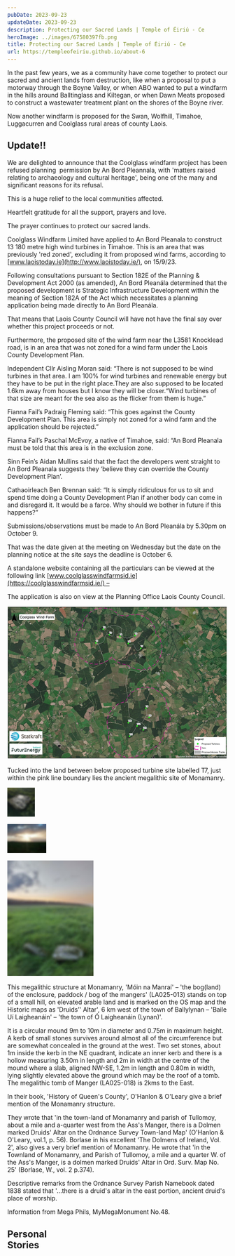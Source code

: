 ```yaml
---
pubDate: 2023-09-23
updateDate: 2023-09-23
description: Protecting our Sacred Lands | Temple of Éiriú - Ce
heroImage: ../images/67580397fb.png
title: Protecting our Sacred Lands | Temple of Éiriú - Ce
url: https://templeofeiriu.github.io/about-6
---
```


In the past few years, we as a community have come together to protect our sacred and ancient lands from destruction, like when a proposal to put a motorway through the Boyne Valley, or when ABO wanted to put a windfarm in the hills around Balltinglass and Kiltegan, or when Dawn Meats proposed to construct a wastewater treatment plant on the shores of the Boyne river.

Now another windfarm is proposed for the Swan, Wolfhill, Timahoe, Luggacurren and Coolglass rural areas of county Laois.

Update!!
--------

We are delighted to announce that the Coolglass windfarm project has been refused planning  permission by An Bord Pleannala, with 'matters raised relating to archaeology and cultural heritage', being one of the many and significant reasons for its refusal.

This is a huge relief to the local communities affected.

Heartfelt gratitude for all the support, prayers and love.

The prayer continues to protect our sacred lands.

Coolglass Windfarm Limited have applied to An Bord Pleanala to construct 13 180 metre high wind turbines in Timahoe. This is an area that was previously 'red zoned', excluding it from proposed wind farms, according to [www.laoistoday.ie](http://www.laoistoday.ie/), on 15/9/23.

Following consultations pursuant to Section 182E of the Planning & Development Act 2000 (as amended), An Bord Pleanála determined that the proposed development is Strategic Infrastructure Development within the meaning of Section 182A of the Act which necessitates a planning application being made directly to An Bord Pleanála.

That means that Laois County Council will have not have the final say over whether this project proceeds or not.

Furthermore, the proposed site of the wind farm near the L3581 Knocklead road, is in an area that was not zoned for a wind farm under the Laois County Development Plan.

Independent Cllr Aisling Moran said: “There is not supposed to be wind turbines in that area. I am 100% for wind turbines and renewable energy but they have to be put in the right place.They are also supposed to be located 1.6km away from houses but I know they will be closer.“Wind turbines of that size are meant for the sea also as the flicker from them is huge.”

Fianna Fail’s Padraig Fleming said: “This goes against the County Development Plan. This area is simply not zoned for a wind farm and the application should be rejected.”

Fianna Fail’s Paschal McEvoy, a native of Timahoe, said: “An Bord Pleanala must be told that this area is in the exclusion zone.

Sinn Fein’s Aidan Mullins said that the fact the developers went straight to An Bord Pleanala suggests they ‘believe they can override the County Development Plan’.

Cathaoirleach Ben Brennan said: “It is simply ridiculous for us to sit and spend time doing a County Development Plan if another body can come in and disregard it. It would be a farce. Why should we bother in future if this happens?”

Submissions/observations must be made to An Bord Pleanála by 5.30pm on October 9.

That was the date given at the meeting on Wednesday but the date on the planning notice at the site says the deadline is October 6.

A standalone website containing all the particulars can be viewed at the following link [www.coolglasswindfarmsid.ie](https://coolglasswindfarmsid.ie/) –

The application is also on view at the Planning Office Laois County Council.

![Image 13: Coolglass-map.png](../images/67580397fb.png)

Tucked into the land between below proposed turbine site labelled T7, just within the pink line boundary lies the ancient megalithic site of Monamanry.

![Image 14](../images/a8deed6f99.jpeg)

![Image 15](../images/3af3ef4188.jpeg)

![Image 16](../images/65e10863af.jpeg)

This megalithic structure at Monamanry, 'Móin na Manraí' – 'the bog(land) of the enclosure, paddock / bog of the mangers' (LA025-013) stands on top of a small hill, on elevated arable land and is marked on the OS map and the Historic maps as 'Druids’' Altar', 6 km west of the town of Ballylynan – 'Baile Uí Laigheanáin' – 'the town of Ó Laigheanáin (Lynan)'.

It is a circular mound 9m to 10m in diameter and 0.75m in maximum height. A kerb of small stones survives around almost all of the circumference but are somewhat concealed in the ground at the west. Two set stones, about 1m inside the kerb in the NE quadrant, indicate an inner kerb and there is a hollow measuring 3.50m in length and 2m in width at the centre of the mound where a slab, aligned NW-SE, 1.2m in length and 0.80m in width, lying slightly elevated above the ground which may be the roof of a tomb. The megalithic tomb of Manger (LA025-018) is 2kms to the East.

In their book, 'History of Queen's County', O'Hanlon & O'Leary give a brief mention of the Monamanry structure.

They wrote that 'in the town-land of Monamanry and parish of Tullomoy, about a mile and a-quarter west from the Ass's Manger, there is a Dolmen marked Druids' Altar on the Ordnance Survey Town-land Map' (O'Hanlon & O'Leary, vol.1, p. 56). Borlase in his excellent 'The Dolmens of Ireland, Vol. 2', also gives a very brief mention of Monamanry. He wrote that 'in the Townland of Monamanry, and Parish of Tullomoy, a mile and a quarter W. of the Ass's Manger, is a dolmen marked Druids' Altar in Ord. Surv. Map No. 25' (Borlase, W., vol. 2 p.374).

Descriptive remarks from the Ordnance Survey Parish Namebook dated 1838 stated that '…there is a druid's altar in the east portion, ancient druid's place of worship.

Information from Mega Phils, MyMegaMonument No.48.

Personal  
Stories
------------------
